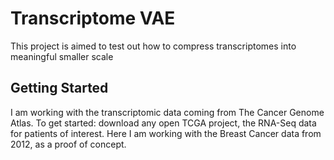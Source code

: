 # Transcriptome VAE

This project is aimed to test out how to compress transcriptomes into meaningful smaller scale 

## Getting Started

I am working with the transcriptomic data coming from The Cancer Genome Atlas. To get started: download any open TCGA project, the RNA-Seq data for patients of interest. Here I am working with the Breast Cancer data from 2012, as a proof of concept.

